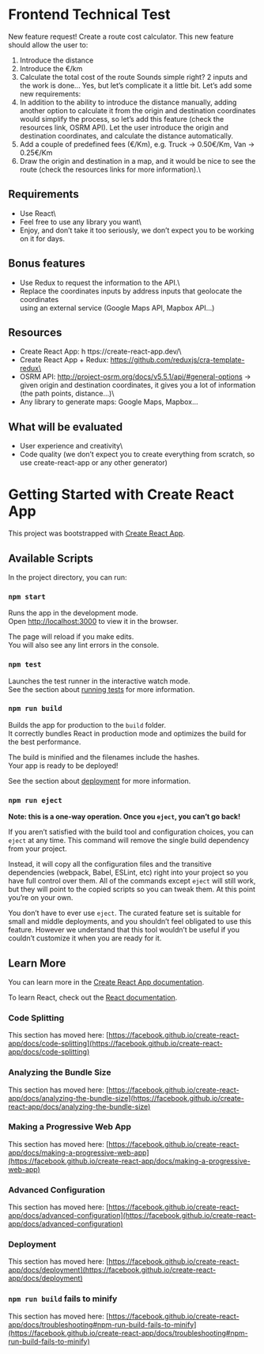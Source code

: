 # Frontend Technical Test
New feature request! Create a route cost calculator. This new feature should allow the user to:
1. Introduce the distance
2. Introduce the €/km
3. Calculate the total cost of the route
Sounds simple right? 2 inputs and the work is done... Yes, but let’s complicate it a little bit. Let’s add some new requirements:
4. In addition to the ability to introduce the distance manually, adding another option to calculate it from the origin and destination coordinates would simplify the process, so let’s add this feature (check the resources link, OSRM API). Let the user introduce the origin and destination coordinates, and calculate the distance automatically.
5. Add a couple of predefined fees (€/Km), e.g. Truck → 0.50€/Km, Van → 0.25€/Km
6. Draw the origin and destination in a map, and it would be nice to see the route
(check the resources links for more information).\

## Requirements
- Use React\
- Feel free to use any library you want\
- Enjoy, and don’t take it too seriously, we don’t expect you to be working on it for days.

## Bonus features
- Use Redux to request the information to the API.\
- Replace the coordinates inputs by address inputs that geolocate the coordinates\
using an external service (Google Maps API, Mapbox API...)

## Resources
- Create React App: h​ ttps://create-react-app.dev/\
- Create React App + Redux: ​https://github.com/reduxjs/cra-template-redux\
- OSRM API: ​http://project-osrm.org/docs/v5.5.1/api/#general-options → given origin and destination coordinates, it gives you a lot of information (the path points, distance...)\
- Any library to generate maps: Google Maps, Mapbox...

## What will be evaluated
- User experience and creativity\
- Code quality (we don’t expect you to create everything from scratch, so use create-react-app or any other generator)

# Getting Started with Create React App

This project was bootstrapped with [Create React App](https://github.com/facebook/create-react-app).

## Available Scripts

In the project directory, you can run:

### `npm start`

Runs the app in the development mode.\
Open [http://localhost:3000](http://localhost:3000) to view it in the browser.

The page will reload if you make edits.\
You will also see any lint errors in the console.

### `npm test`

Launches the test runner in the interactive watch mode.\
See the section about [running tests](https://facebook.github.io/create-react-app/docs/running-tests) for more information.

### `npm run build`

Builds the app for production to the `build` folder.\
It correctly bundles React in production mode and optimizes the build for the best performance.

The build is minified and the filenames include the hashes.\
Your app is ready to be deployed!

See the section about [deployment](https://facebook.github.io/create-react-app/docs/deployment) for more information.

### `npm run eject`

**Note: this is a one-way operation. Once you `eject`, you can’t go back!**

If you aren’t satisfied with the build tool and configuration choices, you can `eject` at any time. This command will remove the single build dependency from your project.

Instead, it will copy all the configuration files and the transitive dependencies (webpack, Babel, ESLint, etc) right into your project so you have full control over them. All of the commands except `eject` will still work, but they will point to the copied scripts so you can tweak them. At this point you’re on your own.

You don’t have to ever use `eject`. The curated feature set is suitable for small and middle deployments, and you shouldn’t feel obligated to use this feature. However we understand that this tool wouldn’t be useful if you couldn’t customize it when you are ready for it.

## Learn More

You can learn more in the [Create React App documentation](https://facebook.github.io/create-react-app/docs/getting-started).

To learn React, check out the [React documentation](https://reactjs.org/).

### Code Splitting

This section has moved here: [https://facebook.github.io/create-react-app/docs/code-splitting](https://facebook.github.io/create-react-app/docs/code-splitting)

### Analyzing the Bundle Size

This section has moved here: [https://facebook.github.io/create-react-app/docs/analyzing-the-bundle-size](https://facebook.github.io/create-react-app/docs/analyzing-the-bundle-size)

### Making a Progressive Web App

This section has moved here: [https://facebook.github.io/create-react-app/docs/making-a-progressive-web-app](https://facebook.github.io/create-react-app/docs/making-a-progressive-web-app)

### Advanced Configuration

This section has moved here: [https://facebook.github.io/create-react-app/docs/advanced-configuration](https://facebook.github.io/create-react-app/docs/advanced-configuration)

### Deployment

This section has moved here: [https://facebook.github.io/create-react-app/docs/deployment](https://facebook.github.io/create-react-app/docs/deployment)

### `npm run build` fails to minify

This section has moved here: [https://facebook.github.io/create-react-app/docs/troubleshooting#npm-run-build-fails-to-minify](https://facebook.github.io/create-react-app/docs/troubleshooting#npm-run-build-fails-to-minify)
